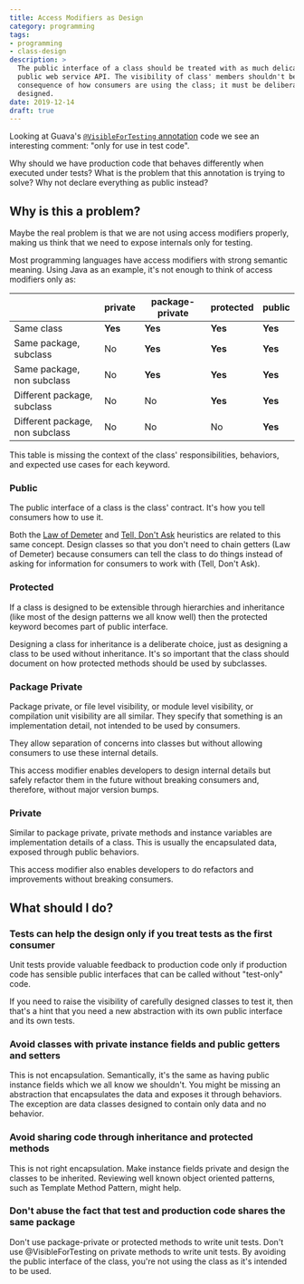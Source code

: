 ```yaml
---
title: Access Modifiers as Design
category: programming
tags:
- programming
- class-design
description: >
  The public interface of a class should be treated with as much delicacy as a
  public web service API. The visibility of class' members shouldn't be a
  consequence of how consumers are using the class; it must be deliberately
  designed.
date: 2019-12-14
draft: true
---
```


Looking at Guava's [`@VisibleForTesting`
annotation](https://github.com/google/guava/blob/master/guava/src/com/google/common/annotations/VisibleForTesting.java#L18-L19)
code we see an interesting comment: "only for use in test code".

Why should we have production code that behaves differently when executed under
tests? What is the problem that this annotation is trying to solve? Why not
declare everything as public instead?

## Why is this a problem?

Maybe the real problem is that we are not using access modifiers properly,
making us think that we need to expose internals only for testing.

Most programming languages have access modifiers with strong semantic meaning.
Using Java as an example, it's not enough to think of access modifiers only as:

|                                 | private | package-private | protected | public  |
| ---                             | ---     | ---             | ---       | ---     |
| Same class                      | **Yes** | **Yes**         | **Yes**   | **Yes** |
| Same package, subclass          | No      | **Yes**         | **Yes**   | **Yes** |
| Same package, non subclass      | No      | **Yes**         | **Yes**   | **Yes** |
| Different package, subclass     | No      | No              | **Yes**   | **Yes** |
| Different package, non subclass | No      | No              | No        | **Yes** |

This table is missing the context of the class' responsibilities, behaviors, and
expected use cases for each keyword.

### Public

The public interface of a class is the class' contract. It's how you tell
consumers how to use it.

Both the [Law of Demeter](https://en.wikipedia.org/wiki/Law_of_Demeter) and
[Tell, Don't Ask](https://www.martinfowler.com/bliki/TellDontAsk.html)
heuristics are related to this same concept. Design classes so that you don't
need to chain getters (Law of Demeter) because consumers can tell the class to
do things instead of asking for information for consumers to work with (Tell,
Don't Ask).

### Protected

If a class is designed to be extensible through hierarchies and inheritance
(like most of the design patterns we all know well) then the protected keyword
becomes part of public interface.

Designing a class for inheritance is a deliberate choice, just as designing a
class to be used without inheritance. It's so important that the class should
document on how protected methods should be used by subclasses.

### Package Private

Package private, or file level visibility, or module level visibility, or
compilation unit visibility are all similar. They specify that something is an
implementation detail, not intended to be used by consumers.

They allow separation of concerns into classes but without allowing consumers to
use these internal details.

This access modifier enables developers to design internal details but safely
refactor them in the future without breaking consumers and, therefore, without
major version bumps.

### Private

Similar to package private, private methods and instance variables are
implementation details of a class. This is usually the encapsulated data,
exposed through public behaviors.

This access modifier also enables developers to do refactors and improvements
without breaking consumers.

## What should I do?

### Tests can help the design only if you treat tests as the first consumer

Unit tests provide valuable feedback to production code only if production code
has sensible public interfaces that can be called without "test-only" code.

If you need to raise the visibility of carefully designed classes to test it,
then that's a hint that you need a new abstraction with its own public interface
and its own tests.

### Avoid classes with private instance fields and public getters and setters

This is not encapsulation. Semantically, it's the same as having public instance
fields which we all know we shouldn't. You might be missing an abstraction that
encapsulates the data and exposes it through behaviors. The exception are data
classes designed to contain only data and no behavior.

### Avoid sharing code through inheritance and protected methods

This is not right encapsulation. Make instance fields private and design the
classes to be inherited. Reviewing well known object oriented patterns, such as
Template Method Pattern, might help.

### Don't abuse the fact that test and production code shares the same package

Don't use package-private or protected methods to write unit tests. Don't use
@VisibleForTesting on private methods to write unit tests. By avoiding the
public interface of the class, you're not using the class as it's intended to be
used.

